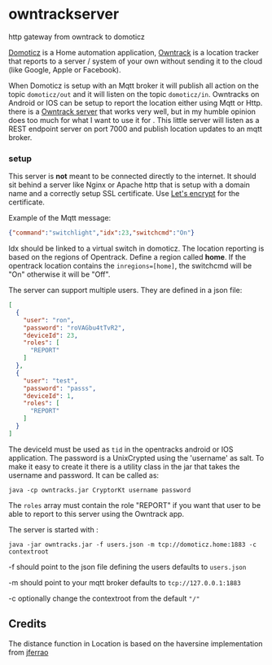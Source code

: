 # owntrackserver
http gateway from owntrack to domoticz

[Domoticz](http://domoticz.com) is a Home automation application, [Owntrack](http://owntracks.org) is a location tracker
that reports to a server / system of your own without sending it to the cloud (like Google, Apple or Facebook).

When Domoticz is setup with an Mqtt broker it will publish all action on the topic `domoticz/out`
and it will listen on the topic `domoticz/in`. Owntracks on Android or IOS can be setup to report the location either using Mqtt or Http.
there is a [Owntrack server](https://github.com/owntracks/recorder) that works very well, but in my humble opinion does too much for what I want to use it for
. This little server will listen as a REST endpoint server on port 7000 and publish location updates to an mqtt broker.

### setup
This server is **not** meant to be connected directly to the internet. It should sit behind a server like Nginx or Apache http
that is setup with a domain name and a correctly setup SSL certificate. Use [Let's encrypt](https://letsencrypt.org) for the certificate.

Example of the Mqtt message:
```json
{"command":"switchlight","idx":23,"switchcmd":"On"}
```

Idx should be linked to a virtual switch in domoticz. 
The location reporting is based on the regions of Opentrack. Define a region called **home**. If the opentrack 
location contains the ```inregions=[home]```, the switchcmd will be "On" otherwise it will be "Off".

The server can support multiple users. They are defined in a json file:
```json
[
  {
    "user": "ron",
    "password": "roVAGbu4tTvR2",
    "deviceId": 23,
    "roles": [
      "REPORT"
    ]
  },
  {
    "user": "test",
    "password": "passs",
    "deviceId": 1,
    "roles": [
      "REPORT"
    ]
  }
]
```
The deviceId must be used as `tid` in the opentracks android or IOS application.
The password is a UnixCrypted using the 'username' as salt. To make it easy to create it
there is a utility class in the jar that takes the username and password. It can be called as:

```java -cp owntracks.jar CryptorKt username password```

The `roles` array must contain the role "REPORT" if you want that user to be able to report to this server
using the Owntrack app.

The server is started with :

```java -jar owntracks.jar -f users.json -m tcp://domoticz.home:1883 -c contextroot```

\-f should point to the json file defining the users defaults to `users.json`

\-m should point to your mqtt broker defaults to `tcp://127.0.0.1:1883`

\-c optionally change the contextroot from the default `"/"` 

## Credits
The distance function in Location is based on the haversine implementation from [jferrao](https://gist.github.com/jferrao/cb44d09da234698a7feee68ca895f491)
